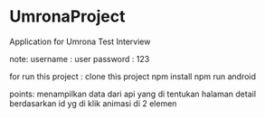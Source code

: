 # UmronaProject
Application for Umrona Test Interview

note: 
username : user
password : 123

for run this project :
clone this project
npm install
npm run android

points: 
menampilkan data dari api yang di tentukan
halaman detail berdasarkan id yg di klik
animasi di 2 elemen
